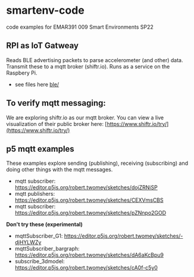 # smartenv-code
code examples for EMAR391 009 Smart Environments SP22

## RPI as IoT Gatweay
Reads BLE advertising packets to parse accelerometer (and other) data. Transmit these to a mqtt broker (shiftr.io). Runs as a service on the Raspbery Pi.
- see files here [ble/](ble)

## To verify mqtt messaging: 
We are exploring shiftr.io as our mqtt broker. You can view a live visualization of their public broker here: [https://www.shiftr.io/try/](https://www.shiftr.io/try/)

## p5 mqtt examples
These examples explore sending (publishing), receiving (subscribing) and doing other things with the mqtt messages.

- mqtt subscriber: https://editor.p5js.org/robert.twomey/sketches/dojZRNiSP
- mqtt publishers:  https://editor.p5js.org/robert.twomey/sketches/CEXVmsCBS
- mqtt subscriber: https://editor.p5js.org/robert.twomey/sketches/pZNnpo2GOD

__Don't try these (experimental)__
- mqttSubscriber_G1: https://editor.p5js.org/robert.twomey/sketches/-djHYLWZy
- mqttSubscriber_bargraph: https://editor.p5js.org/robert.twomey/sketches/dA6aKcBpu9
- subscribe_3dmodel: https://editor.p5js.org/robert.twomey/sketches/cA0f-c5y0
